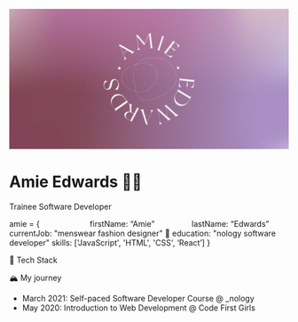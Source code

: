 ![](https://github.com/amiehannah/amiehannah/blob/main/Artboard%201.png)
# Amie Edwards 👩‍💻

Trainee Software Developer

amie = { &nbsp;&nbsp;&nbsp;&nbsp;&nbsp;&nbsp;&nbsp;&nbsp;&nbsp;&nbsp;&nbsp;&nbsp;&nbsp;&nbsp;&nbsp;&nbsp;&nbsp;&nbsp;&nbsp;&nbsp;&nbsp;
	firstName: “Amie” &nbsp; &nbsp; &nbsp; &nbsp; &nbsp; &nbsp; &nbsp; &nbsp;
	lastName: “Edwards”
	currentJob: "menswear fashion designer" 👔 
	education: "nology software developer" 
	skills: ['JavaScript', 'HTML', 'CSS', ‘React’]
}



🤖 Tech Stack



🏔️ My journey 
- March 2021: Self-paced Software Developer Course @ _nology
- May 2020: Introduction to Web Development @ Code First Girls
